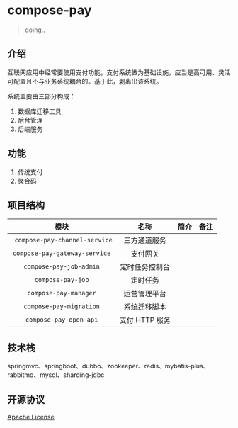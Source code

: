 # compose-pay


> doing..

## 介绍
互联网应用中经常要使用支付功能，支付系统做为基础设施，应当是高可用、灵活可配置且不与业务系统耦合的。基于此，剥离出该系统。

系统主要由三部分构成：
1. 数据库迁移工具
2. 后台管理
3. 后端服务

## 功能

1. 传统支付
2. 聚合码

## 项目结构

|              模块              |      名称      | 简介 | 备注 |
| :----------------------------: | :------------: | :--: | :--: |
| ` compose-pay-channel-service` |  三方通道服务  |      |      |
| `compose-pay-gateway-service`  |    支付网关    |      |      |
|    `compose-pay-job-admin`     | 定时任务控制台 |      |      |
|       `compose-pay-job`        |    定时任务    |      |      |
|     `compose-pay-manager`      |  运营管理平台  |      |      |
|    `compose-pay-migration`     |  系统迁移脚本  |      |      |
|     `compose-pay-open-api`     | 支付 HTTP 服务 |      |      |



## 技术栈
springmvc、springboot、dubbo、zookeeper、redis、mybatis-plus、rabbitmq、mysql、sharding-jdbc

## 开源协议
[Apache License](LICENSE)

